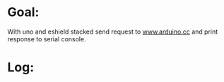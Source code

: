 Goal:
=========
With uno and eshield stacked send request to www.arduino.cc and print response to serial console.

Log:
=========

